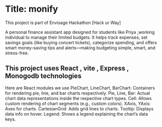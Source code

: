 # Title: monify  

This project is part of Envisage Hackathon [Hack ur Way]

A personal finance assistant app designed for students like Priya ,working individual to manage their limited budgets.
It helps track expenses, set savings goals (like buying concert tickets), categorize spending, and 
offers smart money-saving tips and alerts—making budgeting simple, smart, and stress-free.

## This project uses React , vite , Express , Monogodb technologies

Here are React modules we use 
PieChart, LineChart, BarChart: Containers for rendering pie, line, and bar charts respectively.
Pie, Line, Bar: Actual chart data representations inside the respective chart types.
Cell: Allows custom rendering of chart segments (e.g., custom colors).
XAxis, YAxis: Axes for charts.
CartesianGrid: Adds grid lines to charts.
Tooltip: Displays data info on hover.
Legend: Shows a legend explaining the chart’s data keys.















